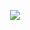 <p align="center">
  <img src="https://readme-typing-svg.herokuapp.com?font=Menlo&size=24&center=true&vCenter=true&width=500&lines=console.log('Hello+World!');Everything+happens+for+the+best.">
</p>

